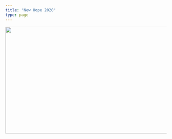 ```yaml
---
title: "New Hope 2020"
type: page
---
```


<img src="https://www.w3schools.com/images/html5.gif" width="700" height="333">
